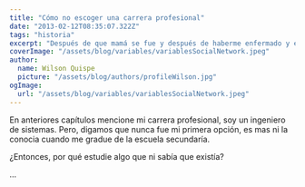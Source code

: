 ```yaml
---
title: "Cómo no escoger una carrera profesional"
date: "2013-02-12T08:35:07.322Z"
tags: "historia"
excerpt: "Después de que mamá se fue y después de haberme enfermado y enamorado me aferre a la palabra de Dios. Ahora mismo se que debo cumplir una misión acá, y se que alla ya tengo mi habitación junto a mamá y los amigos que conoci. Seguramente por podré conocer a mis amigos de slowly y hablaremos de todo."
coverImage: "/assets/blog/variables/variablesSocialNetwork.jpeg"
author:
  name: Wilson Quispe
  picture: "/assets/blog/authors/profileWilson.jpg"
ogImage:
  url: "/assets/blog/variables/variablesSocialNetwork.jpeg"
---
```


En anteriores capítulos mencione mi carrera profesional, soy un ingeniero de sistemas. Pero, digamos que nunca fue mi primera opción, es mas ni la conocia cuando me gradue de la escuela secundaría.

¿Entonces, por qué estudie algo que ni sabía que existía?

...
